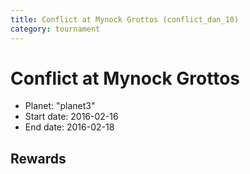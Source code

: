 ```yaml
---
title: Conflict at Mynock Grottos (conflict_dan_10)
category: tournament
---
```

# Conflict at Mynock Grottos

  * Planet: "planet3"
  * Start date: 2016-02-16
  * End date: 2016-02-18

## Rewards

